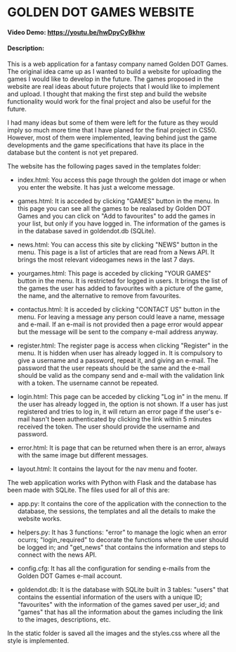 # GOLDEN DOT GAMES WEBSITE
#### Video Demo:  https://youtu.be/hwDpyCyBkhw
#### Description:

This is a web application for a fantasy company named Golden DOT Games.
The original idea came up as I wanted to build a website for uploading the games I would like to develop in the future. The games proposed in the website are real ideas about future projects that I would like to implement and upload. I thought that making the first step and build the website functionality would work for the final project and also be useful for the future.

I had many ideas but some of them were left for the future as they would imply so much more time that I have planed for the final project in CS50. However, most of them were implemented, leaving behind just the game developments and the game specifications that have its place in the database but the content is not yet prepared.

The website has the following pages saved in the templates folder:

- index.html: 
    You access this page through the golden dot image or when you enter the website.
    It has just a welcome message.

- games.html: 
    It is acceded by clicking "GAMES" button in the menu.
    In this page you can see all the games to be realased by Golden DOT Games and you can click on "Add to favourites" to add the games in your list, but only if you have logged in.
    The information of the games is in the database saved in goldendot.db (SQLite).

- news.html: 
    You can access this site by clicking "NEWS" button in the menu.
    This page is a list of articles that are read from a News API. It brings the most relevant videogames news in the last 7 days.

- yourgames.html: 
    This page is acceded by clicking "YOUR GAMES" button in the menu. It is restricted for logged in users.
    It brings the list of the games the user has added to favourites with a picture of the game, the name, and the alternative to remove from favourites.

- contactus.html: 
    It is acceded by clicking "CONTACT US" button in the menu.
    For leaving a message any person could leave a name, message and e-mail. If an e-mail is not provided then a page error would appear but the message will be sent to the company e-mail address anyway.

- register.html: 
    The register page is access when clicking "Register" in the menu. It is hidden when user has already logged in.
    It is compulsory to give a username and a password, repeat it, and giving an e-mail. The password that the user repeats should be the same and the e-mail should be valid as the company send and e-mail with the validation link with a token.
    The username cannot be repeated.

- login.html: 
    This page can be acceded by clicking "Log in" in the menu. If the user has already logged in, the option is not shown.
    If a user has just registered and tries to log in, it will return an error page if the user's e-mail hasn't been authenticated by clicking the link within 5 minutes received the token.
    The user should provide the username and password.

- error.html: 
    It is page that can be returned when there is an error, always with the same image but different messages.

- layout.html: 
    It contains the layout for the nav menu and footer.

The web application works with Python with Flask and the database has been made with SQLite. The files used for all of this are:

- app.py: 
    It contains the core of the application with the connection to the database, the sessions, the templates and all the details to make the website works.

- helpers.py: 
    It has 3 functions: "error" to manage the logic when an error ocurrs; "login_required" to decorate the functions where the user should be logged in; and "get_news" that contains the information and steps to connect with the news API.

- config.cfg: 
    It has all the configuration for sending e-mails from the Golden DOT Games e-mail account.

- goldendot.db: 
    It is the database with SQLite built in 3 tables: "users" that contains the essential information of the users with a unique ID; "favourites" with the information of the games saved per user_id; and "games" that has all the information about the games including the link to the images, descriptions, etc.

In the static folder is saved all the images and the styles.css where all the style is implemented.
